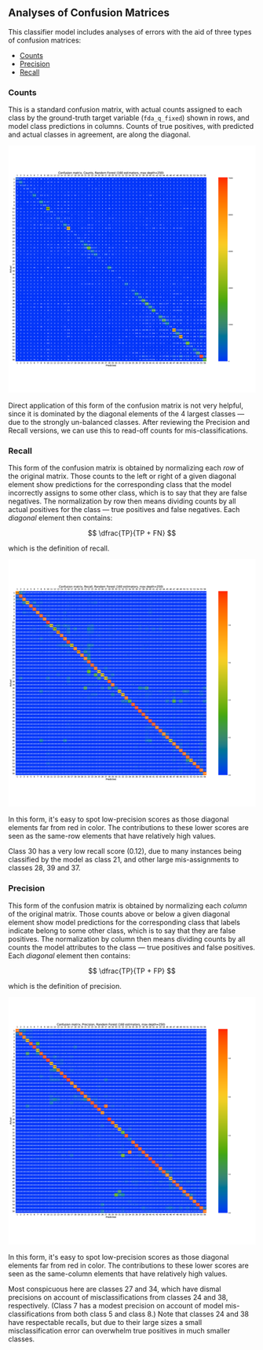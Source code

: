 ## Analyses of Confusion Matrices

This classifier model includes analyses of errors with the aid of three types of confusion matrices:

* [Counts](#Counts)
* [Precision](#Precision)
* [Recall](#Recall)

### Counts

This is a standard confusion matrix, with actual counts assigned to each class by the ground-truth target variable (`fda_q_fixed`) shown in rows, and model class predictions in columns.
Counts of true positives, with predicted and actual classes in agreement, are along the diagonal.

![Counts Confusion Matrix, Random Forest (160 estimators, maximum depth 250)](ConfusionMatrixCountsRandomForest160EstimatorsMaxDepth-250.png "Counts Confusion Matrix, Random Forest (160 estimators, maximum depth 250)")

Direct application of this form of the confusion matrix is not very helpful, since it is dominated by the diagonal elements of the 4 largest classes &mdash; due to the strongly un-balanced classes.
After reviewing the Precision and Recall versions, we can use this to read-off counts for mis-classifications.


### Recall

This form of the confusion matrix is obtained by normalizing each *row* of the original matrix.
Those counts to the left or right of a given diagonal element show predictions for the corresponding class that the model incorrectly assigns to some other class, which is to say that they are false negatives.
The normalization by row then means dividing counts by all actual positives for the class &mdash; true positives and false negatives.
Each *diagonal* element then contains:

$$ \dfrac{TP}{TP + FN} $$

which is the definition of recall.

![Recall Confusion Matrix, Random Forest (160 estimators, maximum depth 250)](ConfusionMatrixRecallRandomForest160EstimatorsMaxDepth-250.png "Recall Confusion Matrix, Random Forest (160 estimators, maximum depth 250)")

In this form, it's easy to spot low-precision scores as those diagonal elements far from red in color.
The contributions to these lower scores are seen as the same-row elements that have relatively high values.

Class 30 has a very low recall score (0.12), due to many instances being classified by the model as class 21, and other large mis-assignments to classes 28, 39 and 37.

### Precision

This form of the confusion matrix is obtained by normalizing each *column* of the original matrix.
Those counts above or below a given diagonal element show model predictions for the corresponding class that labels indicate belong to some other class, which is to say that they are false positives.
The normalization by column then means dividing counts by all counts the model attributes to the class &mdash; true positives and false positives.
Each *diagonal* element then contains:

$$ \dfrac{TP}{TP + FP} $$

which is the definition of precision.

![Precision Confusion Matrix, Random Forest (160 estimators, maximum depth 250)](ConfusionMatrixPrecisionRandomForest160EstimatorsMaxDepth-250.png "Precision Confusion Matrix, Random Forest (160 estimators, maximum depth 250)")

In this form, it's easy to spot low-precision scores as those diagonal elements far from red in color.
The contributions to these lower scores are seen as the same-column elements that have relatively high values.

Most conspicuous here are classes 27 and 34, which have dismal precisions on account of misclassifications from classes 24 and 38, respectively.
(Class 7 has a modest precision on account of model mis-classifications from both class 5 and class 8.)
Note that classes 24 and 38 have respectable recalls, but due to their large sizes a small misclassification error can overwhelm true positives in much smaller classes.
